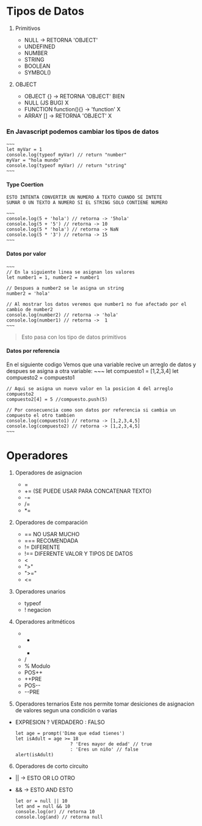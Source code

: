 # Tipos de Datos

1. Primitivos

    - NULL -> RETORNA 'OBJECT'
    - UNDEFINED
    - NUMBER
    - STRING
    - BOOLEAN
    - SYMBOL()

2. OBJECT

    - OBJECT {} -> RETORNA 'OBJECT' BIEN
    - NULL (JS BUG) X
    - FUNCTION function(){} -> 'function' X
    - ARRAY [] -> RETORNA 'OBJECT' X
 

### En Javascript podemos cambiar los tipos de datos    
    ~~~
    let myVar = 1
    console.log(typeof myVar) // return "number"
    myVar = "hola mundo"
    console.log(typeof myVar) // return "string"
    ~~~

#### Type Coertion
    ESTO INTENTA CONVERTIR UN NUMERO A TEXTO CUANDO SE INTETE
    SUMAR O UN TEXTO A NUMERO SI EL STRING SOLO CONTIENE NUMERO 
    
    ~~~
    console.log(5 + 'hola') // retorna -> '5hola'
    console.log(5 + '5') // retorna -> 10
    console.log(5 * 'hola') // retorna -> NaN
    console.log(5 * '3') // retorna -> 15
    ~~~

#### Datos por valor

    ~~~
    // En la siguiente linea se asignan los valores
    let number1 = 1, number2 = number1

    // Despues a number2 se le asigna un string 
    number2 = 'hola'

    // Al mostrar los datos veremos que number1 no fue afectado por el cambio de number2
    console.log(number2) // retorna -> 'hola'
    console.log(number1) // retorna ->  1
    ~~~

> Esto pasa con los tipo de datos primitivos

#### Datos por referencia
En el siguiente codigo Vemos que una variable recive un arreglo de datos y despues 
se asigna a otra variable:
    ~~~
    let compuesto1 = [1,2,3,4]
    let compuesto2 = compuesto1

    // Aqui se asigna un nuevo valor en la posicion 4 del arreglo compuesto2
    compuesto2[4] = 5 //compuesto.push(5) 

    // Por consecuencia como son datos por referencia si cambia un compuesto el otro tambien
    console.log(compuesto1) // retorna -> [1,2,3,4,5]
    console.log(compuesto2) // retorna -> [1,2,3,4,5]
    ~~~

# Operadores

1. Operadores de asignacion
    - =
    - += (SE PUEDE USAR PARA CONCATENAR TEXTO)
    - -=
    - /=
    - *=
 

2. Operadores de comparación
    - ==  NO USAR MUCHO 
    - === RECOMENDADA
    - !=  DIFERENTE
    - !== DIFERENTE VALOR Y TIPOS DE DATOS
    - <
    - ">"
    - ">="
    - <=
 

3. Operadores unarios
    - typeof
    - ! negacion

4. Operadores aritméticos
    - +
    - -
    - /
    - % Modulo
    - POS++
    - ++PRE 
    - POS--
    - --PRE

5. Operadores ternarios
Este nos permite tomar desiciones de asignacion de valores segun una condición o varias
 
 - EXPRESION ? VERDADERO : FALSO
 
    ~~~
    let age = prompt('Dime que edad tienes')
    let isAdult = age >= 18 
                        ? 'Eres mayor de edad' // true
                        : 'Eres un niño' // false
    alert(isAdult)
    ~~~        

6. Operadores de corto circuito

 - || -> ESTO OR LO OTRO
 - && -> ESTO AND ESTO 

    ~~~
    let or = null || 10
    let and = null && 10
    console.log(or) // retorna 10
    console.log(and) // retorna null
    ~~~

